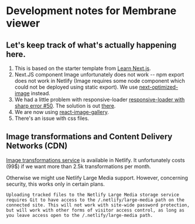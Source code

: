 # Development notes for Membrane viewer

## Let's keep track of what's actually happening here.

1. This is based on the starter template from [Learn Next.js](https://nextjs.org/learn).
2. Next.JS component Image unfortunately does not work -- npm export does not work in Netlify (Image requires some node component which could not be deployed using static export). We use [next-optimized-image](https://github.com/cyrilwanner/next-optimized-image) instead.
3. We had a little problem with responsive-loader [responsive-loader with sharp error #50](https://github.com/cyrilwanner/next-optimized-images/issues/50). The solution is out [there](https://github.com/cyrilwanner/next-optimized-images/issues/50#issuecomment-687892036).
4. We are now using [react-image-gallery](https://github.com/xiaolin/react-image-gallery).
5. There's an issue with css files.

## Image transformations and Content Delivery Networks (CDN)

[Image transformations service](https://docs.netlify.com/large-media/transform-images/#request-transformations) is available in Netlify. It unfortunately costs (99$) if we want more than 2.5k transformations per month.

Otherwise we might use Netlify Large Media support. However, concerning security, this works only in certain plans.

`Uploading tracked files to the Netlify Large Media storage service requires Git to have access to the /.netlify/large-media path on the connected site. This will not work with site-wide password protection, but will work with other forms of visitor access control, as long as you leave access open to the /.netlify/large-media path.`
